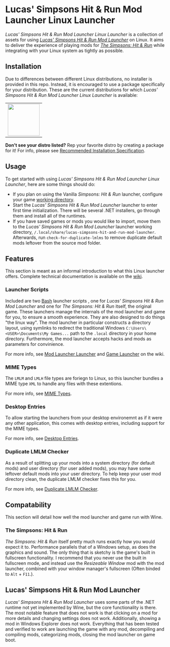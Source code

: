 # Lucas' Simpsons Hit & Run Mod Launcher Linux Launcher
*Lucas' Simpsons Hit & Run Mod Launcher Linux Launcher* is a collection of assets for using [*Lucas' Simpsons Hit & Run Mod Launcher*](https://donutteam.com/downloads/4/) on Linux. It aims to deliver the experience of playing mods for [*The Simpsons: Hit & Run*](https://en.wikipedia.org/wiki/The_Simpsons:_Hit_%26_Run) while integrating with your Linux system as tightly as possible.

## Installation
Due to differences between different Linux distributions, no installer is provided in this repo. Instead, it is encouraged to use a package specifically for your distribution. These are the current distributions for which *Lucas' Simpsons Hit & Run Mod Launcher Linux Launcher* is available:
<table>
  <tr>
    <td>
      <a href="https://aur.archlinux.org/packages/lucas-simpsons-hit-and-run-mod-launcher/">
        <img src="https://www.archlinux.org/static/logos/archlinux-logo-dark-scalable.518881f04ca9.svg" height="100" />
      </a>
    </td>
  </tr>
</table>

**Don't see your distro listed?** Rep your favorite distro by creating a package for it! For info, please see [Recommended Installation Specification](https://github.com/TheKoopaKingdom/lucas-simpsons-hit-and-run-mod-launcher-linux-launcher/wiki/Recommended-Installation-Specification).

## Usage
To get started with using *Lucas' Simpsons Hit & Run Mod Launcher Linux Launcher*, here are some things should do:
- If you plan on using the Vanilla *Simpsons: Hit & Run* launcher, configure your game [working directory](https://github.com/TheKoopaKingdom/lucas-simpsons-hit-and-run-mod-launcher-linux-launcher/wiki/Game-Launcher#working-directories).
- Start the *Lucas' Simpsons Hit & Run Mod Launcher* launcher to enter first time initialization. There will be several .NET installers, go through them and install all of the runtimes.
- If you have saved games or mods you would like to import, move them to the *Lucas' Simpsons Hit & Run Mod Launcher* launcher working directory, `/.local/share/lucas-simpsons-hit-and-run-mod-launcher`. Afterwards, run `check-for-duplicate-lmlms` to remove duplicate default mods leftover from the source mod folder.

## Features
This section is meant as an informal introduction to what this Linux launcher offers. Complete technical documentation is available on the [wiki](https://github.com/TheKoopaKingdom/lucas-simpsons-hit-and-run-mod-launcher-linux-launcher/wiki).

### Launcher Scripts
Included are two [Bash](https://www.gnu.org/software/bash/) launcher scripts , one for *Lucas' Simpsons Hit & Run Mod Launcher* and one for *The Simpsons: Hit & Run* itself, the original game. These launchers manage the internals of the mod launcher and game for you, to ensure a smooth experience. They are also designed to do things "the linux way". The mod launcher in particular constructs a directory layout, using symlinks to redirect the traditional Windows `C:\Users\<USER>\Documents\My Games...` path to the `.local` directory in your home directory. Furthermore, the mod launcher accepts hacks and mods as parameters for convinience.

For more info, see [Mod Launcher Launcher](https://github.com/TheKoopaKingdom/lucas-simpsons-hit-and-run-mod-launcher-linux-launcher/wiki/Mod-Launcher-Launcher) and [Game Launcher](https://github.com/TheKoopaKingdom/lucas-simpsons-hit-and-run-mod-launcher-linux-launcher/wiki/Game-Launcher) on the wiki.

### MIME Types
The `LMLM` and `LMLH` file types are foriegn to Linux, so this launcher bundles a MIME type `XML` to handle any files with these extentions.

For more info, see [MIME Types](https://github.com/TheKoopaKingdom/lucas-simpsons-hit-and-run-mod-launcher-linux-launcher/wiki/MIME-Types).

### Desktop Entries
To allow starting the launchers from your desktop environemnt as if it were any other application, this comes with desktop entries, including support for the MIME types.

For more info, see [Desktop Entries](https://github.com/TheKoopaKingdom/lucas-simpsons-hit-and-run-mod-launcher-linux-launcher/wiki/Desktop-Entries).

### Duplicate LMLM Checker
As a result of splitting up your mods into a system directory (for default mods) and user directory (for user added mods), you may have some leftover default mods into your user directory. To help keep your user mod directory clean, the duplicate LMLM checker fixes this for you.

For more info, see [Duplicate LMLM Checker](https://github.com/TheKoopaKingdom/lucas-simpsons-hit-and-run-mod-launcher-linux-launcher/wiki/Duplicate-LMLM-Checker).

## Compatability
This section will detail how well the mod launcher and game run with Wine.

### The Simpsons: Hit & Run
*The Simpsons: Hit & Run* itself pretty much runs exactly how you would expect it to. Performance parallels that of a Windows setup, as does the graphics and sound. The only thing that is sketchy is the game's built in fullscreen functionality. I recommend that you never use the built in fullscreen mode, and instead use the *Resizeable Window* mod with the mod launcher, combined with your window manager's fullscreen (Often binded to `Alt` + `F11`.).

## Lucas' Simpsons Hit & Run Mod Launcher
*Lucas' Simpsons Hit & Run Mod Launcher* uses some parts of the .NET runtime not yet implemented by Wine, but the core functionality is there. The most notable feature that does not work is that clicking on a mod for more details and changing settings does not work. Additionally, showing a mod in Windows Explorer does not work. Everything that has been tested and verified to work are launching the game with any mod, decompiling and compiling mods, categorizing mods, closing the mod launcher on game boot.